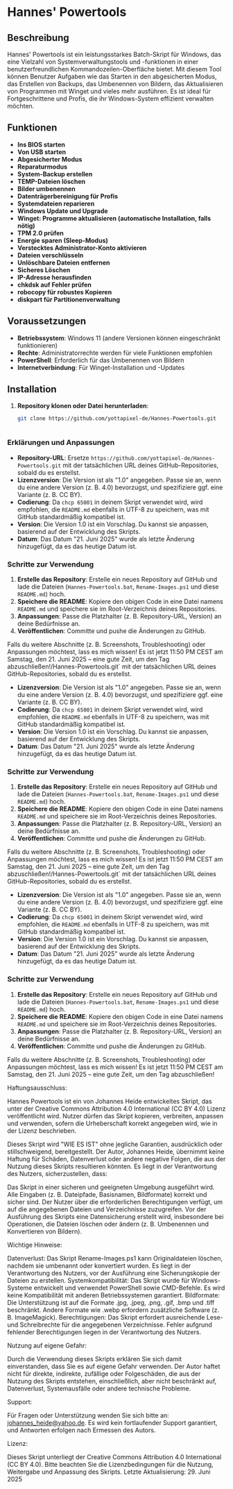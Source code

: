 # Hannes' Powertools

## Beschreibung
Hannes' Powertools ist ein leistungsstarkes Batch-Skript für Windows, das eine Vielzahl von Systemverwaltungstools und -funktionen in einer benutzerfreundlichen Kommandozeilen-Oberfläche bietet. Mit diesem Tool können Benutzer Aufgaben wie das Starten in den abgesicherten Modus, das Erstellen von Backups, das Umbenennen von Bildern, das Aktualisieren von Programmen mit Winget und vieles mehr ausführen. Es ist ideal für Fortgeschrittene und Profis, die ihr Windows-System effizient verwalten möchten.

## Funktionen
- **Ins BIOS starten**
- **Von USB starten**
- **Abgesicherter Modus**
- **Reparaturmodus**
- **System-Backup erstellen**
- **TEMP-Dateien löschen**
- **Bilder umbenennen**
- **Datenträgerbereinigung für Profis**
- **Systemdateien reparieren**
- **Windows Update und Upgrade**
- **Winget: Programme aktualisieren (automatische Installation, falls nötig)**
- **TPM 2.0 prüfen**
- **Energie sparen (Sleep-Modus)**
- **Verstecktes Administrator-Konto aktivieren**
- **Dateien verschlüsseln**
- **Unlöschbare Dateien entfernen**
- **Sicheres Löschen**
- **IP-Adresse herausfinden**
- **chkdsk auf Fehler prüfen**
- **robocopy für robustes Kopieren**
- **diskpart für Partitionenverwaltung**

## Voraussetzungen
- **Betriebssystem**: Windows 11 (andere Versionen können eingeschränkt funktionieren)
- **Rechte**: Administratorrechte werden für viele Funktionen empfohlen
- **PowerShell**: Erforderlich für das Umbenennen von Bildern
- **Internetverbindung**: Für Winget-Installation und -Updates

## Installation
1. **Repository klonen oder Datei herunterladen**:
   ```bash
   git clone https://github.com/yottapixel-de/Hannes-Powertools.git

   

### Erklärungen und Anpassungen
- **Repository-URL**: Ersetze `https://github.com/yottapixel-de/Hannes-Powertools.git` mit der tatsächlichen URL deines GitHub-Repositories, sobald du es erstellst.
- **Lizenzversion**: Die Version ist als "1.0" angegeben. Passe sie an, wenn du eine andere Version (z. B. 4.0) bevorzugst, und spezifiziere ggf. eine Variante (z. B. CC BY).
- **Codierung**: Da `chcp 65001` in deinem Skript verwendet wird, wird empfohlen, die `README.md` ebenfalls in UTF-8 zu speichern, was mit GitHub standardmäßig kompatibel ist.
- **Version**: Die Version 1.0 ist ein Vorschlag. Du kannst sie anpassen, basierend auf der Entwicklung des Skripts.
- **Datum**: Das Datum "21. Juni 2025" wurde als letzte Änderung hinzugefügt, da es das heutige Datum ist.

### Schritte zur Verwendung
1. **Erstelle das Repository**: Erstelle ein neues Repository auf GitHub und lade die Dateien (`Hannes-Powertools.bat`, `Rename-Images.ps1` und diese `README.md`) hoch.
2. **Speichere die README**: Kopiere den obigen Code in eine Datei namens `README.md` und speichere sie im Root-Verzeichnis deines Repositories.
3. **Anpassungen**: Passe die Platzhalter (z. B. Repository-URL, Version) an deine Bedürfnisse an.
4. **Veröffentlichen**: Committe und pushe die Änderungen zu GitHub.

Falls du weitere Abschnitte (z. B. Screenshots, Troubleshooting) oder Anpassungen möchtest, lass es mich wissen! Es ist jetzt 11:50 PM CEST am Samstag, den 21. Juni 2025 – eine gute Zeit, um den Tag abzuschließen!/Hannes-Powertools.git` mit der tatsächlichen URL deines GitHub-Repositories, sobald du es erstellst.
- **Lizenzversion**: Die Version ist als "1.0" angegeben. Passe sie an, wenn du eine andere Version (z. B. 4.0) bevorzugst, und spezifiziere ggf. eine Variante (z. B. CC BY).
- **Codierung**: Da `chcp 65001` in deinem Skript verwendet wird, wird empfohlen, die `README.md` ebenfalls in UTF-8 zu speichern, was mit GitHub standardmäßig kompatibel ist.
- **Version**: Die Version 1.0 ist ein Vorschlag. Du kannst sie anpassen, basierend auf der Entwicklung des Skripts.
- **Datum**: Das Datum "21. Juni 2025" wurde als letzte Änderung hinzugefügt, da es das heutige Datum ist.

### Schritte zur Verwendung
1. **Erstelle das Repository**: Erstelle ein neues Repository auf GitHub und lade die Dateien (`Hannes-Powertools.bat`, `Rename-Images.ps1` und diese `README.md`) hoch.
2. **Speichere die README**: Kopiere den obigen Code in eine Datei namens `README.md` und speichere sie im Root-Verzeichnis deines Repositories.
3. **Anpassungen**: Passe die Platzhalter (z. B. Repository-URL, Version) an deine Bedürfnisse an.
4. **Veröffentlichen**: Committe und pushe die Änderungen zu GitHub.

Falls du weitere Abschnitte (z. B. Screenshots, Troubleshooting) oder Anpassungen möchtest, lass es mich wissen! Es ist jetzt 11:50 PM CEST am Samstag, den 21. Juni 2025 – eine gute Zeit, um den Tag abzuschließen!/Hannes-Powertools.git` mit der tatsächlichen URL deines GitHub-Repositories, sobald du es erstellst.
- **Lizenzversion**: Die Version ist als "1.0" angegeben. Passe sie an, wenn du eine andere Version (z. B. 4.0) bevorzugst, und spezifiziere ggf. eine Variante (z. B. CC BY).
- **Codierung**: Da `chcp 65001` in deinem Skript verwendet wird, wird empfohlen, die `README.md` ebenfalls in UTF-8 zu speichern, was mit GitHub standardmäßig kompatibel ist.
- **Version**: Die Version 1.0 ist ein Vorschlag. Du kannst sie anpassen, basierend auf der Entwicklung des Skripts.
- **Datum**: Das Datum "21. Juni 2025" wurde als letzte Änderung hinzugefügt, da es das heutige Datum ist.

### Schritte zur Verwendung
1. **Erstelle das Repository**: Erstelle ein neues Repository auf GitHub und lade die Dateien (`Hannes-Powertools.bat`, `Rename-Images.ps1` und diese `README.md`) hoch.
2. **Speichere die README**: Kopiere den obigen Code in eine Datei namens `README.md` und speichere sie im Root-Verzeichnis deines Repositories.
3. **Anpassungen**: Passe die Platzhalter (z. B. Repository-URL, Version) an deine Bedürfnisse an.
4. **Veröffentlichen**: Committe und pushe die Änderungen zu GitHub.

Falls du weitere Abschnitte (z. B. Screenshots, Troubleshooting) oder Anpassungen möchtest, lass es mich wissen! Es ist jetzt 11:50 PM CEST am Samstag, den 21. Juni 2025 – eine gute Zeit, um den Tag abzuschließen!



Haftungsausschluss:

Hannes Powertools ist ein von Johannes Heide entwickeltes Skript, das unter der Creative Commons Attribution 4.0 International (CC BY 4.0) Lizenz veröffentlicht wird. Nutzer dürfen das Skript kopieren, verbreiten, anpassen und verwenden, sofern die Urheberschaft korrekt angegeben wird, wie in der Lizenz beschrieben.

Dieses Skript wird "WIE ES IST" ohne jegliche Garantien, ausdrücklich oder stillschweigend, bereitgestellt. Der Autor, Johannes Heide, übernimmt keine Haftung für Schäden, Datenverlust oder andere negative Folgen, die aus der Nutzung dieses Skripts resultieren könnten. Es liegt in der Verantwortung des Nutzers, sicherzustellen, dass:

Das Skript in einer sicheren und geeigneten Umgebung ausgeführt wird.
Alle Eingaben (z. B. Dateipfade, Basisnamen, Bildformate) korrekt und sicher sind.
Der Nutzer über die erforderlichen Berechtigungen verfügt, um auf die angegebenen Dateien und Verzeichnisse zuzugreifen.
Vor der Ausführung des Skripts eine Datensicherung erstellt wird, insbesondere bei Operationen, die Dateien löschen oder ändern (z. B. Umbenennen und Konvertieren von Bildern).

Wichtige Hinweise:

Datenverlust: Das Skript Rename-Images.ps1 kann Originaldateien löschen, nachdem sie umbenannt oder konvertiert wurden. Es liegt in der Verantwortung des Nutzers, vor der Ausführung eine Sicherungskopie der Dateien zu erstellen.
Systemkompatibilität: Das Skript wurde für Windows-Systeme entwickelt und verwendet PowerShell sowie CMD-Befehle. Es wird keine Kompatibilität mit anderen Betriebssystemen garantiert.
Bildformate: Die Unterstützung ist auf die Formate .jpg, .jpeg, .png, .gif, .bmp und .tiff beschränkt. Andere Formate wie .webp erfordern zusätzliche Software (z. B. ImageMagick).
Berechtigungen: Das Skript erfordert ausreichende Lese- und Schreibrechte für die angegebenen Verzeichnisse. Fehler aufgrund fehlender Berechtigungen liegen in der Verantwortung des Nutzers.

Nutzung auf eigene Gefahr:

Durch die Verwendung dieses Skripts erklären Sie sich damit einverstanden, dass Sie es auf eigene Gefahr verwenden. Der Autor haftet nicht für direkte, indirekte, zufällige oder Folgeschäden, die aus der Nutzung des Skripts entstehen, einschließlich, aber nicht beschränkt auf, Datenverlust, Systemausfälle oder andere technische Probleme.

Support:

Für Fragen oder Unterstützung wenden Sie sich bitte an: johannes_heide@yahoo.de. Es wird kein fortlaufender Support garantiert, und Antworten erfolgen nach Ermessen des Autors.

Lizenz:

Dieses Skript unterliegt der Creative Commons Attribution 4.0 International (CC BY 4.0). Bitte beachten Sie die Lizenzbedingungen für die Nutzung, Weitergabe und Anpassung des Skripts.
Letzte Aktualisierung: 29. Juni 2025
